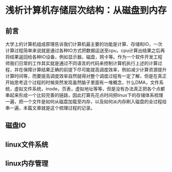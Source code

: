 # 浅析计算机存储层次结构：从磁盘到内存

## 前言

大学上的计算机组成原理告诉我们计算机最主要的功能是计算、存储和IO，一次计算过程简单来说就是通过各种IO方式把数据运送至cpu，cpu计算出结果之后再将结果返回给各种IO设备，例如显示器，磁盘，网卡等。作为一个软件开发工程师我们日常的工作其实就是通过不同语言的代码来控制计算机执行上述的计算过程，并在保障计算结果正确的前提下尽可能提高调度效率，例如减少计算资源提升计算时间等，而要提高调度效率自然就得对整个调度过程有一定了解，但是在真正开始思考这个过程的时候突然发现虽然脑子里面有一堆概念，什么DMA，文件系统，虚拟文件系统，inode，页表，虚拟地址等等，但是没有办法真正把各个点都串起来形成一个比较完善的链路，因此打算先花点时间把linux下的存储体系梳理一遍，把一个文件是如何从磁盘加载至内存，以及如何从内存刷入磁盘的全过程给串一遍，本篇文章就是这个梳理过程的记录。

## 磁盘IO

## linux文件系统

## linux内存管理

## 